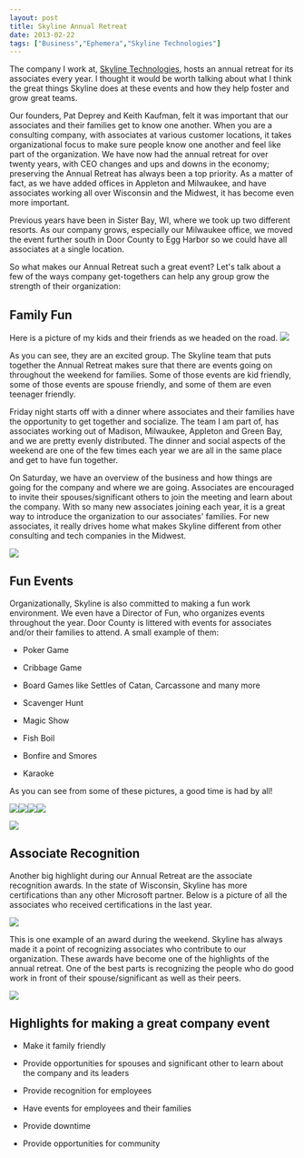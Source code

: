 ```yaml
---
layout: post
title: Skyline Annual Retreat
date: 2013-02-22
tags: ["Business","Ephemera","Skyline Technologies"]
---
```


The company I work at, [Skyline Technologies](http://www.skylinetechnologies.com/), hosts an annual retreat for its associates every year. I thought it would be worth talking about what I think the great things Skyline does at these events and how they help foster and grow great teams.

Our founders, Pat Deprey and Keith Kaufman, felt it was important that our associates and their families get to know one another. When you are a consulting company, with associates at various customer locations, it takes organizational focus to make sure people know one another and feel like part of the organization. We have now had the annual retreat for over twenty years, with CEO changes and ups and downs in the economy; preserving the Annual Retreat has always been a top priority. As a matter of fact, as we have added offices in Appleton and Milwaukee, and have associates working all over Wisconsin and the Midwest, it has become even more important.

Previous years have been in Sister Bay, WI, where we took up two different resorts. As our company grows, especially our Milwaukee office, we moved the event further south in Door County to Egg Harbor so we could have all associates at a single location.

So what makes our Annual Retreat such a great event? Let's talk about a few of the ways company get-togethers can help any group grow the strength of their organization:

## Family Fun

Here is a picture of my kids and their friends as we headed on the road. ![](022213_1452_1.jpg)

As you can see, they are an excited group. The Skyline team that puts together the Annual Retreat makes sure that there are events going on throughout the weekend for families. Some of those events are kid friendly, some of those events are spouse friendly, and some of them are even teenager friendly. 

Friday night starts off with a dinner where associates and their families have the opportunity to get together and socialize. The team I am part of, has associates working out of Madison, Milwaukee, Appleton and Green Bay, and we are pretty evenly distributed. The dinner and social aspects of the weekend are one of the few times each year we are all in the same place and get to have fun together.

On Saturday, we have an overview of the business and how things are going for the company and where we are going. Associates are encouraged to invite their spouses/significant others to join the meeting and learn about the company. With so many new associates joining each year, it is a great way to introduce the organization to our associates' families. For new associates, it really drives home what makes Skyline different from other consulting and tech companies in the Midwest. 

![](022213_1452_2.jpg)

## Fun Events

Organizationally, Skyline is also committed to making a fun work environment. We even have a Director of Fun, who organizes events throughout the year. Door County is littered with events for associates and/or their families to attend. A small example of them:

*   Poker Game

*   Cribbage Game

*   Board Games like Settles of Catan, Carcassone and many more

*   Scavenger Hunt

*   Magic Show

*   Fish Boil

*   Bonfire and Smores

*   Karaoke

As you can see from some of these pictures, a good time is had by all!

![](022213_1452_3.jpg)![](022213_1452_4.jpg)![](022213_1452_5.jpg)![](022213_1452_6.jpg)

![](022213_1452_7.jpg)

## Associate Recognition

Another big highlight during our Annual Retreat are the associate recognition awards. In the state of Wisconsin, Skyline has more certifications than any other Microsoft partner. Below is a picture of all the associates who received certifications in the last year. 

![](022213_1452_8.jpg)

This is one example of an award during the weekend. Skyline has always made it a point of recognizing associates who contribute to our organization. These awards have become one of the highlights of the annual retreat. One of the best parts is recognizing the people who do good work in front of their spouse/significant as well as their peers. 

![](022213_1452_9.jpg)

## Highlights for making a great company event

*   Make it family friendly

*   Provide opportunities for spouses and significant other to learn about the company and its leaders

*   Provide recognition for employees 

*   Have events for employees and their families

*   Provide downtime

*   Provide opportunities for community